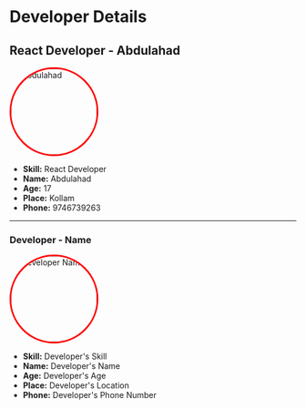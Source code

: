 # Developer Details

## React Developer - Abdulahad

<img src="https://github.com/SPDC-ORG/Developer-Details/blob/main/IMG_1579.png" alt="Abdulahad" width="150" style="border: 3px solid #ff0000; border-radius: 50%;">

- **Skill:** React Developer 
- **Name:** Abdulahad
- **Age:** 17
- **Place:** Kollam
- **Phone:** 9746739263

---

### Developer - Name

<img src="image_link_here" alt="Developer Name" width="150" style="border: 3px solid #ff0000; border-radius: 50%;">

- **Skill:** Developer's Skill 
- **Name:** Developer's Name
- **Age:** Developer's Age
- **Place:** Developer's Location
- **Phone:** Developer's Phone Number


